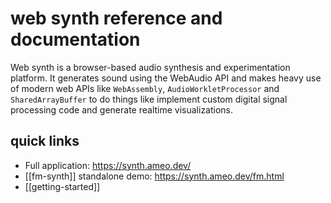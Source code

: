 # web synth reference and documentation

Web synth is a browser-based audio synthesis and experimentation platform.  It generates sound using the WebAudio API and makes heavy use of modern web APIs like `WebAssembly`, `AudioWorkletProcessor` and `SharedArrayBuffer` to do things like implement custom digital signal processing code and generate realtime visualizations.

## quick links

* Full application: <https://synth.ameo.dev/>
* [[fm-synth]] standalone demo: <https://synth.ameo.dev/fm.html>
* [[getting-started]]


